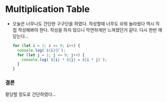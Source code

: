 # Multiplication Table

- 오늘은 너무나도 간단한 구구단을 하였다. 작성할때 너무도 쉬워 놀라웠다 역시 직접 작성해봐야 한다.
  작성을 하지 않으니 막연하게만 느껴졌던거 같다. 다시 한번 꺠닫는다...

  ```js
  for (let i = 2; i <= 9; i++) {
    console.log(`${i}단`);
    for (let j = 1; j <= 9; j++) {
      console.log(`${i} * ${j} = ${i * j}`);
    }
  }
  ```

### 결론

황당할 정도로 간단하였다...
